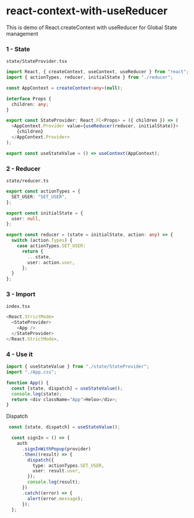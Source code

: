 # react-context-with-useReducer
This is demo of React.createContext with useReducer for Global State management


### 1 - State
`state/StateProvider.tsx`

```ts
import React, { createContext, useContext, useReducer } from "react";
import { actionTypes, reducer, initialState } from "./reducer";

const AppContext = createContext<any>(null);

interface Props {
  children: any;
}

export const StateProvider: React.FC<Props> = ({ children }) => (
  <AppContext.Provider value={useReducer(reducer, initialState)}>
    {children}
  </AppContext.Provider>
);

export const useStateValue = () => useContext(AppContext);
```

### 2 - Reducer
`state/reducer.ts`

```ts
export const actionTypes = {
  SET_USER: "SET_USER",
};

export const initialState = {
  user: null,
};

export const reducer = (state = initialState, action: any) => {
  switch (action.Types) {
    case actionTypes.SET_USER:
      return {
        ...state,
        user: action.user,
      };
  }
};

```

### 3 - Import
`index.tsx`

```ts
<React.StrictMode>
  <StateProvider>
    <App />
  </StateProvider>
</React.StrictMode>,
```

### 4 - Use it
```ts
import { useStateValue } from "./state/StateProvider";
import "./App.css";

function App() {
  const [state, dispatch] = useStateValue();
  console.log(state);
  return <div className="App">Heloo</div>;
}

```

Dispatch

```ts
 const [state, dispatch] = useStateValue();

  const signIn = () => {
    auth
      .signInWithPopup(provider)
      .then((result) => {
        dispatch({
          type: actionTypes.SET_USER,
          user: result.user,
        });
        console.log(result);
      })
      .catch((error) => {
        alert(error.message);
      });
  };
```


